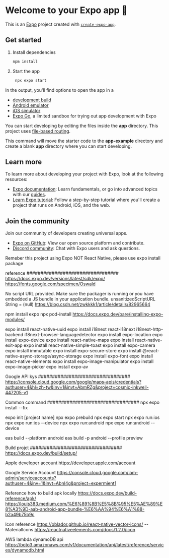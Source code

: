 # Welcome to your Expo app 👋

This is an [Expo](https://expo.dev) project created with [`create-expo-app`](https://www.npmjs.com/package/create-expo-app).

## Get started

1. Install dependencies

   ```bash
   npm install
   ```

2. Start the app

   ```bash
    npx expo start
   ```

In the output, you'll find options to open the app in a

- [development build](https://docs.expo.dev/develop/development-builds/introduction/)
- [Android emulator](https://docs.expo.dev/workflow/android-studio-emulator/)
- [iOS simulator](https://docs.expo.dev/workflow/ios-simulator/)
- [Expo Go](https://expo.dev/go), a limited sandbox for trying out app development with Expo

You can start developing by editing the files inside the **app** directory. This project uses [file-based routing](https://docs.expo.dev/router/introduction).


This command will move the starter code to the **app-example** directory and create a blank **app** directory where you can start developing.

## Learn more

To learn more about developing your project with Expo, look at the following resources:

- [Expo documentation](https://docs.expo.dev/): Learn fundamentals, or go into advanced topics with our [guides](https://docs.expo.dev/guides).
- [Learn Expo tutorial](https://docs.expo.dev/tutorial/introduction/): Follow a step-by-step tutorial where you'll create a project that runs on Android, iOS, and the web.

## Join the community

Join our community of developers creating universal apps.

- [Expo on GitHub](https://github.com/expo/expo): View our open source platform and contribute.
- [Discord community](https://chat.expo.dev): Chat with Expo users and ask questions.














Remeber this project using Expo NOT React Native, please use expo install package

reference #################################
https://docs.expo.dev/versions/latest/sdk/expo/
https://fonts.google.com/specimen/Oswald



No script URL provided. Make sure the packager is running or you have embedded a JS bundle in your application bundle. unsanitizedScriptURL String = (null)
https://blog.csdn.net/zwkkkk1/article/details/82965664


npm install expo
npx pod-install
https://docs.expo.dev/bare/installing-expo-modules/

expo install react-native-uuid
expo install i18next react-i18next i18next-http-backend i18next-browser-languagedetector
expo install expo-location
expo install expo-device
expo install react-native-maps
expo install react-native-exit-app
expo install react-native-simple-toast
expo install expo-camera
expo install immutable
expo install expo-secure-store
expo install @react-native-async-storage/async-storage
expo install expo-font
expo install react-native-elements
expo install expo-image-manipulator
expo install expo-image-picker
expo install expo-av



Google API kys #################################
https://console.cloud.google.com/google/maps-apis/credentials?authuser=4&hl=zh-tw&inv=1&invt=AbmRZg&project=cosmic-inkwell-447205-v1


Common command #################################
npx expo install --fix

expo init [project name]
npx expo prebuild
npx expo start
npx expo run:ios
npx expo run:ios --device
npx expo run:android
npx expo run:android --device


eas build --platform android
eas build -p android --profile preview

Build projct #################################
https://docs.expo.dev/build/setup/

Apple developer account
https://developer.apple.com/account

Google Service Account
https://console.cloud.google.com/iam-admin/serviceaccounts?authuser=4&inv=1&invt=Abnl4g&project=expermient1

Reference how to build apk locally
https://docs.expo.dev/build-reference/apk/
https://louis383.medium.com/%E6%89%8B%E5%8B%95%E5%AE%89%E8%A3%9D-aab-android-app-bundle-%E6%AA%94%E6%A1%88-b2a49b75b9c


Icon reference
https://oblador.github.io/react-native-vector-icons/     -- MaterialIcons
https://reactnativeelements.com/docs/1.2.0/icon


AWS lambda dynamoDB api 
https://boto3.amazonaws.com/v1/documentation/api/latest/reference/services/dynamodb.html